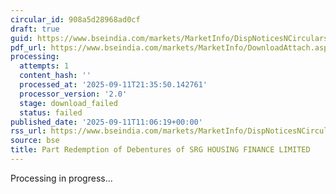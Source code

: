 ```yaml
---
circular_id: 908a5d28968ad0cf
draft: true
guid: https://www.bseindia.com/markets/MarketInfo/DispNoticesNCirculars.aspx?Noticeid={2E3BE3B3-C0C9-4305-813A-C837B0671717}&noticeno=20250911-18&dt=09/11/2025&icount=18&totcount=91&flag=0
pdf_url: https://www.bseindia.com/markets/MarketInfo/DownloadAttach.aspx?id=20250911-18&attachedId=
processing:
  attempts: 1
  content_hash: ''
  processed_at: '2025-09-11T21:35:50.142761'
  processor_version: '2.0'
  stage: download_failed
  status: failed
published_date: '2025-09-11T11:06:19+00:00'
rss_url: https://www.bseindia.com/markets/MarketInfo/DispNoticesNCirculars.aspx?Noticeid={2E3BE3B3-C0C9-4305-813A-C837B0671717}&noticeno=20250911-18&dt=09/11/2025&icount=18&totcount=91&flag=0
source: bse
title: Part Redemption of Debentures of SRG HOUSING FINANCE LIMITED
---
```


Processing in progress...